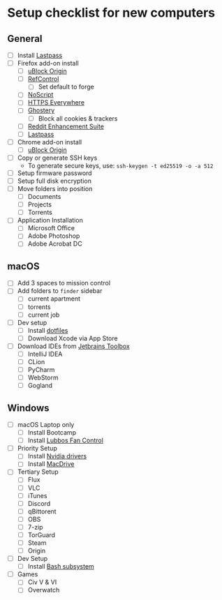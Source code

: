 # Setup checklist for new computers
## General
- [ ] Install [Lastpass](TODO)
- [ ] Firefox add-on install
	- [ ] [uBlock Origin](https://addons.mozilla.org/en-us/firefox/addon/ublock-origin/)
	- [ ] [RefControl](https://addons.mozilla.org/en-US/firefox/addon/refcontrol/)
		- [ ] Set default to forge
	- [ ] [NoScript](https://addons.mozilla.org/en-US/firefox/addon/noscript/)
	- [ ] [HTTPS Everywhere](https://www.eff.org/https-everywhere)
	- [ ] [Ghostery](https://addons.mozilla.org/en-US/firefox/addon/ghostery/)
		- [ ] Block all cookies & trackers
	- [ ] [Reddit Enhancement Suite](https://addons.mozilla.org/en-US/firefox/addon/reddit-enhancement-suite/)
	- [ ] [Lastpass](https://lastpass.com/misc_download2.php)
- [ ] Chrome add-on install
	- [ ] [uBlock Origin](https://chrome.google.com/webstore/detail/ublock-origin/cjpalhdlnbpafiamejdnhcphjbkeiagm?hl=en)
- [ ] Copy or generate SSH keys
	- To generate secure keys, use: `ssh-keygen -t ed25519 -o -a 512`
- [ ] Setup firmware password
- [ ] Setup full disk encryption
- [ ] Move folders into position
	- [ ] Documents
	- [ ] Projects
	- [ ] Torrents
- [ ] Application Installation
	- [ ] Microsoft Office
	- [ ] Adobe Photoshop
	- [ ] Adobe Acrobat DC

## macOS
- [ ] Add 3 spaces to mission control
- [ ] Add folders to `finder` sidebar
	- [ ] current apartment
	- [ ] torrents
	- [ ] current job
- [ ] Dev setup
	- [ ] Install [dotfiles](https://github.com/JasonYao/dotfiles)
	- [ ] Download Xcode via App Store
- [ ] Download IDEs from [Jetbrains Toolbox](https://www.jetbrains.com/toolbox/)
	- [ ] IntelliJ IDEA
	- [ ] CLion
	- [ ] PyCharm
	- [ ] WebStorm
	- [ ] Gogland

## Windows
- [ ] macOS Laptop only
	- [ ] Install Bootcamp
	- [ ] Install [Lubbos Fan Control](TODO)
- [ ] Priority Setup
	- [ ] Install [Nvidia drivers](TODO)
	- [ ] Install [MacDrive](TODO)

- [ ] Tertiary Setup
	- [ ] Flux
	- [ ] VLC
	- [ ] iTunes
	- [ ] Discord
	- [ ] qBittorent
	- [ ] OBS
	- [ ] 7-zip
	- [ ] TorGuard
	- [ ] Steam
	- [ ] Origin
- [ ] Dev Setup
	- [ ] Install [Bash subsystem](TODO)

- [ ] Games
	- [ ] Civ V & VI
	- [ ] Overwatch

